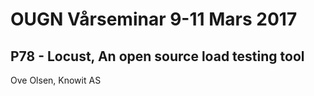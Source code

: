 # OUGN Vårseminar 9-11 Mars 2017

## P78 - Locust, An open source load testing tool

Ove Olsen, Knowit AS

